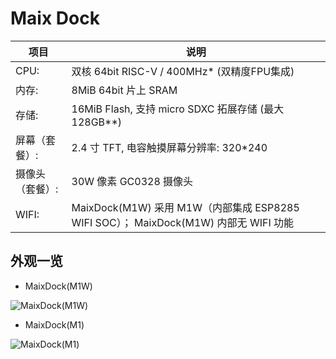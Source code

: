 # Maix Dock


| 项目 | 说明 |
| ---- | ---- |
|CPU: |双核 64bit RISC-V / 400MHz* (双精度FPU集成)|
|内存: |8MiB 64bit 片上 SRAM|
|存储: |16MiB Flash, 支持 micro SDXC 拓展存储 (最大128GB**)|
|屏幕（套餐）: |2.4 寸 TFT, 电容触摸屏幕分辨率: 320\*240 |
|摄像头（套餐）: | 30W 像素 GC0328 摄像头 |
|WIFI: | MaixDock(M1W) 采用 M1W（内部集成 ESP8285 WIFI SOC）； MaixDock(M1W) 内部无 WIFI 功能|

## 外观一览

- MaixDock(M1W)

![MaixDock(M1W)](../../assets/hardware/maix_dock/sipeed_maix_dock_m1w.jpg)

- MaixDock(M1)

![MaixDock(M1)](../../assets/hardware/maix_dock/sipeed_maix_dock_m1.jpg)
